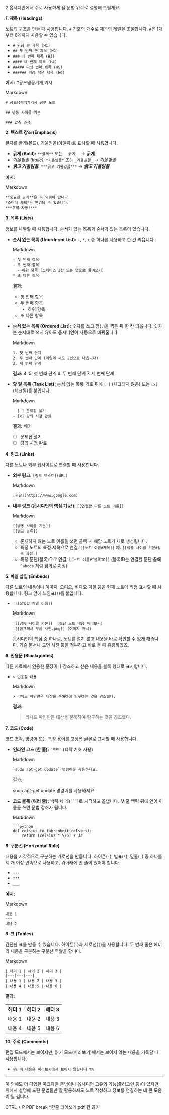 2
옵시디언에서 주로 사용하게 될 문법 위주로 설명해 드릴게요.

**1. 제목 (Headings)**

노트의 구조를 만들 때 사용합니다. `#` 기호의 개수로 제목의 레벨을 조절합니다. `#`은 1개부터 6개까지 사용할 수 있습니다.

- `# 가장 큰 제목 (H1)`
- `## 두 번째 큰 제목 (H2)`
- `### 세 번째 제목 (H3)`
- `#### 네 번째 제목 (H4)`
- `##### 다섯 번째 제목 (H5)`
- `###### 가장 작은 제목 (H6)`

**예시:**
#공조냉동기계 기사

Markdown

```
# 공조냉동기계기사 공부 노트

## 냉동 사이클 기본

### 압축 과정
```

**2. 텍스트 강조 (Emphasis)**

글자를 굵게(볼드), 기울임꼴(이탤릭)로 표시할 때 사용합니다.

- **굵게 (Bold):** `**굵게**` 또는 `__굵게__` → **굵게**
- _기울임꼴 (Italic):_ `*기울임꼴*` 또는 `_기울임꼴_` → _기울임꼴_
- _**굵고 기울임꼴:**_ `***굵고 기울임꼴***` → _**굵고 기울임꼴**_

**예시:**

Markdown

```
**중요한 공식**은 꼭 외워야 합니다.
*스터디 계획*은 변경될 수 있습니다.
***주의 사항!***
```

**3. 목록 (Lists)**

정보를 나열할 때 사용합니다. 순서가 없는 목록과 순서가 있는 목록이 있습니다.

- **순서 없는 목록 (Unordered List):** `-`, `*`, `+` 중 하나를 사용하고 한 칸 띄웁니다.
    
    Markdown
    
    ```
    - 첫 번째 항목
    - 두 번째 항목
      - 하위 항목 (스페이스 2칸 또는 탭으로 들여쓰기)
    * 또 다른 항목
    ```
    
    **결과:**
    
    - 첫 번째 항목
    - 두 번째 항목
        - 하위 항목
    - 또 다른 항목
- **순서 있는 목록 (Ordered List):** 숫자를 쓰고 점(`.`)을 찍은 뒤 한 칸 띄웁니다. 숫자는 순서대로 쓰지 않아도 옵시디언이 자동으로 바꿔줍니다.
    
    Markdown
    
    ```
    1. 첫 번째 단계
    2. 두 번째 단계 (이렇게 써도 2번으로 나옵니다)
    3. 세 번째 단계
    ```
    
    **결과:**
    4. 
    5. 첫 번째 단계
    6. 두 번째 단계
    7. 세 번째 단계
- **할 일 목록 (Task List):** 순서 없는 목록 기호 뒤에 `[ ]` (체크되지 않음) 또는 `[x]` (체크됨)를 붙입니다.
    
    Markdown
    
    ```
    - [ ] 문제집 풀기
    - [x] 강의 시청 완료
    ```
    <div class="page-break" style="page-break-before: always;"></div>


    **결과:**
    빼기
    
    - [ ] 문제집 풀기
    - [ ] 강의 시청 완료

**4. 링크 (Links)**

다른 노트나 외부 웹사이트로 연결할 때 사용합니다.

- **외부 링크:** `[링크 텍스트](URL)`
    
    Markdown
    
    ```
    [구글](https://www.google.com)
    ```
    
- **내부 링크 (옵시디언의 핵심 기능!):** `[[연결할 다른 노트 이름]]`
    
    Markdown
    
    ```
    [[냉동 사이클 기본]]
    [[펌프 종류]]
    ```
    
    - 존재하지 않는 노트 이름을 쓰면 클릭 시 해당 노트가 새로 생성됩니다.
    - 특정 노트의 특정 제목으로 연결: `[[노트 이름#제목]]` 예: `[[냉동 사이클 기본#압축 과정]]`
    - 특정 문단(블록)으로 연결: `[[노트 이름#^블록ID]]` (블록ID는 연결할 문단 끝에 `^abcde` 처럼 임의로 지정)

**5. 파일 삽입 (Embeds)**

다른 노트의 내용이나 이미지, 오디오, 비디오 파일 등을 현재 노트에 직접 표시할 때 사용합니다. 링크 앞에 느낌표(`!`)를 붙입니다.

- `![[삽입할 파일 이름]]`
    
    Markdown
    
    ```
    ![[냉동 사이클 기본]]  (해당 노트 내용 미리보기)
    ![[콤프레셔 부품 사진.png]] (이미지 표시)
    ```
    
    옵시디언의 핵심 중 하나로, 노트를 열지 않고 내용을 바로 확인할 수 있게 해줍니다. 기술 문서나 도면 사진 등을 첨부하고 바로 볼 때 유용하겠죠.

**6. 인용문 (Blockquotes)**

다른 자료에서 인용한 문장이나 강조하고 싶은 내용을 블록 형태로 표시합니다.

- `> 인용할 내용`
    
    Markdown
    
    ```
    > 리처드 파인만은 대상을 분해하여 탐구하는 것을 강조했다.
    ```
    
    **결과:**
    
    > 리처드 파인만은 대상을 분해하여 탐구하는 것을 강조했다.
    

**7. 코드 (Code)**

코드 조각, 명령어 또는 특정 용어를 고정폭 글꼴로 표시할 때 사용합니다.

- **인라인 코드 (한 줄):** `` `코드` `` (백틱 기호 사용)
    
    Markdown
    
    ```
    `sudo apt-get update` 명령어를 사용하세요.
    ```
    
    결과:
    
    sudo apt-get update 명령어를 사용하세요.
    
- **코드 블록 (여러 줄):** 백틱 세 개(` ``` `)로 시작하고 끝냅니다. 첫 줄 백틱 뒤에 언어 이름을 쓰면 문법 강조가 됩니다.
    
    Markdown
    
    ````
    ```python
    def celsius_to_fahrenheit(celsius):
        return (celsius * 9/5) + 32
    ````
    

**8. 구분선 (Horizontal Rule)**

내용을 시각적으로 구분하는 가로선을 만듭니다. 하이픈(`-`), 별표(`*`), 밑줄(`_`) 중 하나를 세 개 이상 연속으로 사용하고, 위아래에 빈 줄이 있어야 합니다.

- `---`
- `***`
- `___`

**예시:**

Markdown

```
내용 1
---
내용 2
```

**9. 표 (Tables)**

간단한 표를 만들 수 있습니다. 하이픈(`-`)과 세로선(`|`)을 사용합니다. 두 번째 줄은 헤더와 내용을 구분하는 구분선 역할을 합니다.

Markdown

```
| 헤더 1 | 헤더 2 | 헤더 3 |
|---|---|---|
| 내용 1 | 내용 2 | 내용 3 |
| 내용 4 | 내용 5 | 내용 6 |
```

**결과:**

|   |   |   |
|---|---|---|
|**헤더 1**|**헤더 2**|**헤더 3**|
|내용 1|내용 2|내용 3|
|내용 4|내용 5|내용 6|

**10. 주석 (Comments)**

편집 모드에서는 보이지만, 읽기 모드(미리보기)에서는 보이지 않는 내용을 기록할 때 사용합니다.

- `%% 이 내용은 미리보기에서 보이지 않습니다 %%`

---

이 외에도 더 다양한 마크다운 문법이나 옵시디언 고유의 기능(플러그인 등)이 있지만, 위에서 설명해 드린 문법들만 잘 활용하셔도 노트 작성하고 정보를 연결하는 데 큰 도움이 될 겁니다.

CTRL + P  PDF break
*한줄 띄어쓰기
pdf 칸 끊기


